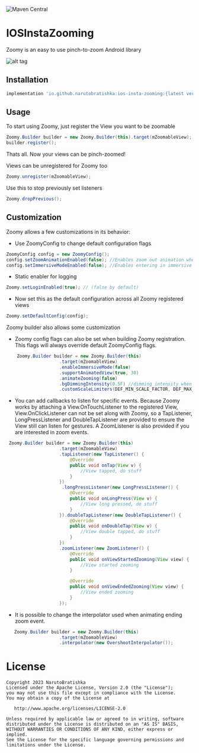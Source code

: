 ![Maven Central](https://img.shields.io/maven-central/v/io.github.narutobratishka/ios-insta-zooming)

# IOSInstaZooming
Zoomy is an easy to use pinch-to-zoom Android library

![alt tag](art/ios-insta-zooming.gif)
## Installation

```gradle
implementation 'io.github.narutobratishka:ios-insta-zooming:{latest version}'
```

## Usage 

To start using Zoomy, just register the View you want to be zoomable

```java
Zoomy.Builder builder = new Zoomy.Builder(this).target(mZoomableView);
builder.register();
```

Thats all. Now your views can be pinch-zoomed!

Views can be unregistered for Zoomy too

```java
Zoomy.unregister(mZoomableView);
```

Use this to stop previously set listeners 

```java
Zoomy.dropPrevious();
```

## Customization

Zoomy allows a few customizations in its behavior:

+ Use ZoomyConfig to change default configuration flags

```java
ZoomyConfig config = new ZoomyConfig();
config.setZoomAnimationEnabled(false); //Enables zoom out animation when view is released (true by default)
config.setImmersiveModeEnabled(false); //Enables entering in immersive mode when zooming a view (true by default)          
```

+ Static enabler for logging

```java
Zoomy.setLoginEnabled(true); // (false by default)          
```

+ Now set this as the default configuration across all Zoomy registered views
```java
Zoomy.setDefaultConfig(config);           
```

Zoomy builder also allows some customization

+ Zoomy config flags can also be set when building Zoomy registration. 
This flags will always override default ZoomyConfig flags.
```java
    Zoomy.Builder builder = new Zoomy.Builder(this)
                    .target(mZoomableView)
                    .enableImmersiveMode(false)
                    .supportAnimatedView(true, 30)
                    .animateZooming(false)
                    .bgDimmingIntensity(0.5F) //dimming intensity when view in scaling mode 
                    .customScaleLimiters(DEF_MIN_SCALE_FACTOR, DEF_MAX_SCALE_FACTOR); //set any values you want 
```

+ You can add callbacks to listen for specific events. Because Zoomy works by attaching a View.OnTouchListener to the registered View,
View.OnClickListener can not be set along with Zoomy, so a TapListener, LongPressListener and DoubleTapListener are provided to ensure the View still can listen for gestures.
A ZoomListener is also provided if you are interested in zoom events.
```java
 Zoomy.Builder builder = new Zoomy.Builder(this)
                    .target(mZoomableView)
                    .tapListener(new TapListener() {
                        @Override
                        public void onTap(View v) {
                            //View tapped, do stuff
                        }
                    })
                     .longPressListener(new LongPressListener() {
                        @Override
                        public void onLongPress(View v) {
                            //View long pressed, do stuff
                        }
                    }).doubleTapListener(new DoubleTapListener() {
                        @Override
                        public void onDoubleTap(View v) {
                            //View double tapped, do stuff
                        }
                    })
                    .zoomListener(new ZoomListener() {
                        @Override
                        public void onViewStartedZooming(View view) {
                            //View started zooming
                        }

                        @Override
                        public void onViewEndedZooming(View view) {
                            //View ended zooming
                        }
                    });        
```

+ It is possible to change the interpolator used when animating ending zoom event.

```java
   Zoomy.Builder builder = new Zoomy.Builder(this)
                    .target(mZoomableView)
                    .interpolator(new OvershootInterpolator());
```

License
=======

    Copyright 2023 NarutoBratishka
    Licensed under the Apache License, Version 2.0 (the "License");
    you may not use this file except in compliance with the License.
    You may obtain a copy of the License at

       http://www.apache.org/licenses/LICENSE-2.0

    Unless required by applicable law or agreed to in writing, software
    distributed under the License is distributed on an "AS IS" BASIS,
    WITHOUT WARRANTIES OR CONDITIONS OF ANY KIND, either express or implied.
    See the License for the specific language governing permissions and
    limitations under the License.
